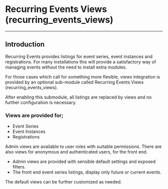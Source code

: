 # Recurring Events Views (recurring_events_views)
---

## Introduction
Recurring Events  provides listings for event series, event instances and
registrations. For many installations this will provide a satisfactory way of
managing events without the need to install extra modules.

For those cases which call for something more flexible, views integration is
provided by an optional sub-module called Recurring Events Views
(recurring_events_views).

After enabling this submodule, all listings are replaced by views and no further
configuration is necessary.

### Views are provided for;

- Event Series
- Event Instances
- Registrations

Admin views are available to user roles with suitable permissions. There are
also views for anonymous and authenticated users, for the front end.

- Admin views are provided with sensible default settings and exposed filters.
- The front end event series listings, display only future or current events.

The default views can be further customized as needed.
